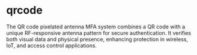 # qrcode
The QR code pixelated antenna MFA system combines a QR code with a unique RF-responsive antenna pattern for secure authentication. It verifies both visual data and physical presence, enhancing protection in wireless, IoT, and access control applications.
